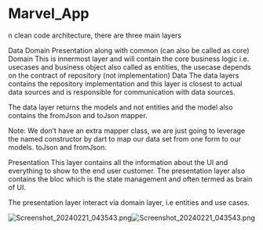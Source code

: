 # Marvel_App
n clean code architecture, there are three main layers

Data
Domain
Presentation along with common (can also be called as core) Domain This is innermost layer and will contain the core business logic i.e. usecases and business object also called as entities, the usecase depends on the contract of repository (not implementation)
Data The data layers contains the repository implementation and this layer is closest to actual data sources and is responsible for communication with data sources.

The data layer returns the models and not entities and the model also contains the fromJson and toJson mapper.

Note: We don’t have an extra mapper class, we are just going to leverage the named constructor by dart to map our data set from one form to our models. toJson and fromJson.

Presentation This layer contains all the information about the UI and everything to show to the end user customer. The presentation layer also contains the bloc which is the state management and often termed as brain of UI.

The presentation layer interact via domain layer, i.e entities and use cases.


![Screenshot_20240221_043543.png](..%2F..%2F..%2FDesktop%2FScreenshot_20240221_043543.png)![Screenshot_20240221_043543.png](..%2F..%2F..%2FDesktop%2FScreenshot_20240221_043543.png)
